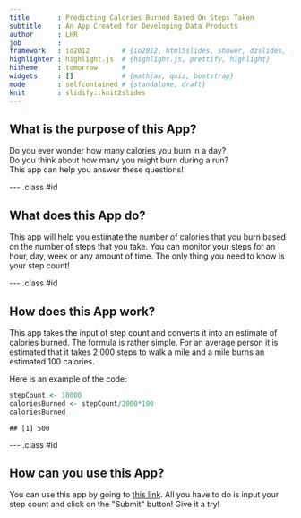 ```yaml
---
title       : Predicting Calories Burned Based On Steps Taken
subtitle    : An App Created for Developing Data Products
author      : LHR
job         : 
framework   : io2012        # {io2012, html5slides, shower, dzslides, ...}
highlighter : highlight.js  # {highlight.js, prettify, highlight}
hitheme     : tomorrow      # 
widgets     : []            # {mathjax, quiz, bootstrap}
mode        : selfcontained # {standalone, draft}
knit        : slidify::knit2slides
---
```




## What is the purpose of this App?

Do you ever wonder how many calories you burn in a day?  
Do you think about how many you might burn during a run?  
This app can help you answer these questions!

--- .class #id

## What does this App do?

This app will help you estimate the number of calories that you burn based on
the number of steps that you take. You can monitor your steps for an hour, day,
week or any amount of time. The only thing you need to know is your step count!

--- .class #id

## How does this App work?

This app takes the input of step count and converts it into an estimate of
calories burned. The formula is rather simple. For an average person it is 
estimated that it takes 2,000 steps to walk a mile and a mile burns an estimated
100 calories.

Here is an example of the code:

```r
stepCount <- 10000
caloriesBurned <- stepCount/2000*100
caloriesBurned
```

```
## [1] 500
```

--- .class #id

## How can you use this App?

You can use this app by going to [this link](https://lhr2.shinyapps.io/DevelopingDataProducts/).
All you have to do is input your step count and click on the "Submit" button!
Give it a try!



